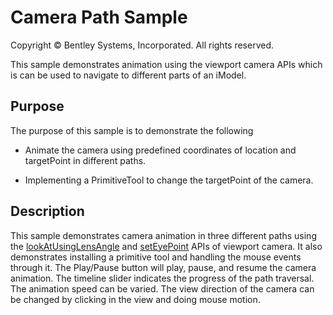 # Camera Path Sample

Copyright © Bentley Systems, Incorporated. All rights reserved.

This sample demonstrates animation using the viewport camera APIs which is can be used to navigate to different parts of an iModel.

## Purpose

The purpose of this sample is to demonstrate the following

* Animate the camera using predefined coordinates of location and targetPoint in different paths.

* Implementing a PrimitiveTool to change the targetPoint of the camera.

## Description

This sample demonstrates camera animation in three different paths using the [lookAtUsingLensAngle](https://www.itwinjs.org/v2/reference/imodeljs-frontend/views/viewstate3d/lookatusinglensangle/) and [setEyePoint](https://www.itwinjs.org/v2/reference/imodeljs-common/rendering/camera/#seteyepoint) APIs of viewport camera.  It also demonstrates installing a primitive tool and handling the mouse events through it.  The Play/Pause button will play, pause, and resume the camera animation.  The timeline slider indicates the progress of the path traversal.  The animation speed can be varied. The view direction of the camera can be changed by clicking in the view and doing mouse motion.
